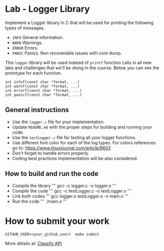 Lab - Logger Library
====================

Implement a Logger library in C that will be used for printing the following types of messages.
- `INFO` General information.
- `WARN` Warnings.
- `ERROR` Errors.
- `PANIC` Panics. Non recoverable issues with core dump.

This `logger` library will be used instead of `printf` function calls in all new labs and challenges that we'll be doing in the course.
Below you can see the prototype for each function.

```
int infof(const char *format, ...)
int warnf(const char *format, ...)
int errorf(const char *format, ...)
int panicf(const char *format, ...)
```

General instructions
--------------------
- Use the `logger.c` file for your implementation.
- Update `README.md` with the proper steps for building and running your code.
- Use the `testLogger.c` file for testing all your logger functions.
- Use different font color for each of the log types. For colors references go to: https://www.linuxjournal.com/article/8603
- Don't forget to handle errors properly.
- Coding best practices implementation will be also considered.

How to build and run the code
-----------------------------
- Compile the library
'''
gcc -c logger.c -o logger.o
'''
- Compile the code
'''
gcc -c testLogger.c -o testLogger.o
'''
- Link both codes
'''
gcc logger.o testLogger.o -o main.o
'''
- Run the code
'''
./main.o
'''

How to submit your work
=======================
```
GITHUB_USER=<your_github_user>  make submit
```
More details at: [Classify API](../../classify.md)
